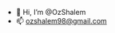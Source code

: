 - 👋 Hi, I’m @OzShalem
- 📫 ozshalem98@gmail.com

<!---
OzShalem/OzShalem is a ✨ special ✨ repository because its `README.md` (this file) appears on your GitHub profile.
You can click the Preview link to take a look at your changes.
--->
